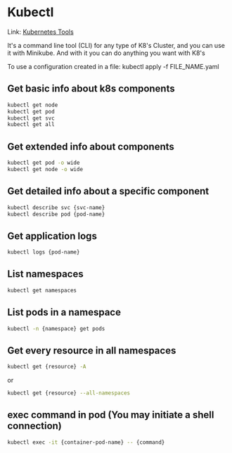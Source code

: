 # **Kubectl**

Link: [Kubernetes Tools](https://kubernetes.io/docs/tasks/tools/)

It's a command line tool (CLI) for any type of K8's Cluster, and you can use it with Minikube. And with it you can do anything you want with K8's

To use a configuration created in a file: kubectl apply -f FILE_NAME.yaml

## Get basic info about k8s components

```bash
kubectl get node
kubectl get pod
kubectl get svc
kubectl get all
```

## Get extended info about components

```bash
kubectl get pod -o wide
kubectl get node -o wide
```

## Get detailed info about a specific component

```bash
kubectl describe svc {svc-name}
kubectl describe pod {pod-name}
```

## Get application logs

```bash
kubectl logs {pod-name}
```

## List namespaces

```bash
kubectl get namespaces
```

## List pods in a namespace

```bash
kubectl -n {namespace} get pods
```

## Get every resource in all namespaces

```bash
kubectl get {resource} -A
```

or

```bash
kubectl get {resource} --all-namespaces
```

## exec command in pod (You may initiate a shell connection)

```bash
kubectl exec -it {container-pod-name} -- {command}
```
